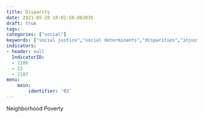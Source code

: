 ```yaml
---
title: Disparity
date: 2021-05-28 18:02:58.862035
draft: true
tags: 
categories: ["social"]
keywords: ["social justice","social determinants","disparities","injustice","justice","inequity"]
indicators:
- header: null
  IndicatorID:
  - 2106
  - 13
  - 2107
menu:
    main:
        identifier: '03'
---
```


Neighborhood Poverty 
